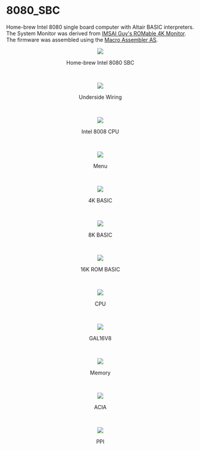 # 8080_SBC
Home-brew Intel 8080 single board computer with Altair BASIC interpreters. 
The System Monitor was derived from [IMSAI Guy's ROMable 4K Monitor](http://github.com/imsaiguy/8080-Monitor/).
The firmware was assembled using the [Macro Assembler AS](http://john.ccac.rwth-aachen.de:8000/as/).
<p align="center"><img src="/images/top.JPEG"/>
<p align="center">Home-brew Intel 8080 SBC</p><br>
<p align="center"><img src="/images/underside.JPEG"/>
<p align="center">Underside Wiring</p><br>
<p align="center"><img src="/images/i8080.JPEG"/>
<p align="center">Intel 8008 CPU</p><br>
<p align="center"><img src="/images/TT.jpg"/>
<p align="center">Menu</p><br>
<p align="center"><img src="/images/4K BASIC.jpg"/>
<p align="center">4K BASIC</p><br>
<p align="center"><img src="/images/8K BASIC.jpg"/>
<p align="center">8K BASIC</p><br>
<p align="center"><img src="/images/16K BASIC.jpg"/>
<p align="center">16K ROM BASIC</p><br>
<p align="center"><img src="/images/CPU.jpg"/>
<p align="center">CPU</p><br>
<p align="center"><img src="/images/GAL16V8.jpg"/>
<p align="center">GAL16V8</p><br>
<p align="center"><img src="/images/MEMORY.jpg"/>
<p align="center">Memory</p><br>
<p align="center"><img src="/images/ACIA.jpg"/>
<p align="center">ACIA</p><br>
<p align="center"><img src="/images/PPI.jpg"/>
<p align="center">PPI</p><br>
